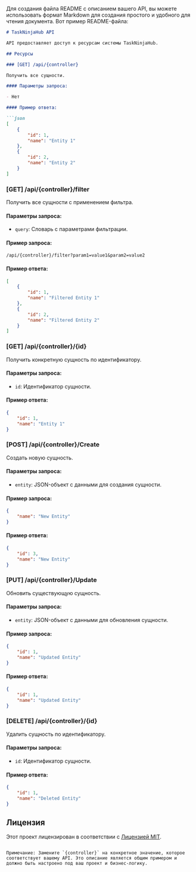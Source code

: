 Для создания файла README с описанием вашего API, вы можете использовать формат Markdown для создания простого и удобного для чтения документа. Вот пример README-файла:

```markdown
# TaskNinjaHub API

API предоставляет доступ к ресурсам системы TaskNinjaHub.

## Ресурсы

### [GET] /api/{controller}

Получить все сущности.

#### Параметры запроса:

- Нет

#### Пример ответа:

```json
[
    {
        "id": 1,
        "name": "Entity 1"
    },
    {
        "id": 2,
        "name": "Entity 2"
    }
]
```

### [GET] /api/{controller}/filter

Получить все сущности с применением фильтра.

#### Параметры запроса:

- `query`: Словарь с параметрами фильтрации.

#### Пример запроса:

```
/api/{controller}/filter?param1=value1&param2=value2
```

#### Пример ответа:

```json
[
    {
        "id": 1,
        "name": "Filtered Entity 1"
    },
    {
        "id": 2,
        "name": "Filtered Entity 2"
    }
]
```

### [GET] /api/{controller}/{id}

Получить конкретную сущность по идентификатору.

#### Параметры запроса:

- `id`: Идентификатор сущности.

#### Пример ответа:

```json
{
    "id": 1,
    "name": "Entity 1"
}
```

### [POST] /api/{controller}/Create

Создать новую сущность.

#### Параметры запроса:

- `entity`: JSON-объект с данными для создания сущности.

#### Пример запроса:

```json
{
    "name": "New Entity"
}
```

#### Пример ответа:

```json
{
    "id": 3,
    "name": "New Entity"
}
```

### [PUT] /api/{controller}/Update

Обновить существующую сущность.

#### Параметры запроса:

- `entity`: JSON-объект с данными для обновления сущности.

#### Пример запроса:

```json
{
    "id": 1,
    "name": "Updated Entity"
}
```

#### Пример ответа:

```json
{
    "id": 1,
    "name": "Updated Entity"
}
```

### [DELETE] /api/{controller}/{id}

Удалить сущность по идентификатору.

#### Параметры запроса:

- `id`: Идентификатор сущности.

#### Пример ответа:

```json
{
    "id": 1,
    "name": "Deleted Entity"
}
```

## Лицензия

Этот проект лицензирован в соответствии с [Лицензией MIT](LICENSE).
```

Примечание: Замените `{controller}` на конкретное значение, которое соответствует вашему API. Это описание является общим примером и должно быть настроено под ваш проект и бизнес-логику.
